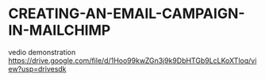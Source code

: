 # CREATING-AN-EMAIL-CAMPAIGN-IN-MAILCHIMP
vedio demonstration https://drive.google.com/file/d/1Hoo99kwZGn3j9k9DbHTGb9LcLKoXTloq/view?usp=drivesdk
